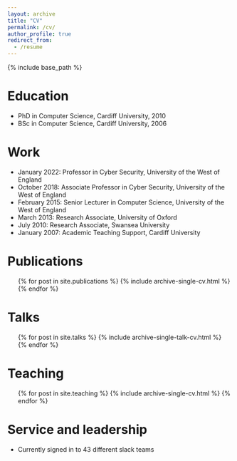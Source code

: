 ```yaml
---
layout: archive
title: "CV"
permalink: /cv/
author_profile: true
redirect_from:
  - /resume
---
```


{% include base_path %}

Education
======
* PhD in Computer Science, Cardiff University, 2010
* BSc in Computer Science, Cardiff University, 2006


Work
======
* January 2022: Professor in Cyber Security, University of the West of England
* October 2018: Associate Professor in Cyber Security, University of the West of England
* February 2015: Senior Lecturer in Computer Science, University of the West of England
* March 2013: Research Associate, University of Oxford
* July 2010: Research Associate, Swansea University
* January 2007: Academic Teaching Support, Cardiff University

Publications
======
  <ul>{% for post in site.publications %}
    {% include archive-single-cv.html %}
  {% endfor %}</ul>
  
Talks
======
  <ul>{% for post in site.talks %}
    {% include archive-single-talk-cv.html %}
  {% endfor %}</ul>
  
Teaching
======
  <ul>{% for post in site.teaching %}
    {% include archive-single-cv.html %}
  {% endfor %}</ul>
  
Service and leadership
======
* Currently signed in to 43 different slack teams
